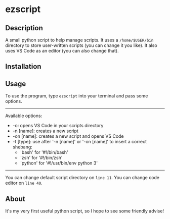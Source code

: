 # ezscript
## Description
A small python script to help manage scripts. It uses a `/home/$USER/bin` directory to store user-written scripts (you can change it you like). It also uses VS Code as an editor (you can also change that). 

## Installation


## Usage
To use the program, type `ezscript` into your terminal and pass some options.
******
Available options:
* -o: opens VS Code in your scripts directory
* -n [name]: creates a new script
* -on [name]: creates a new script and opens VS Code
* -t [type]: use after '-n [name]' or '-on [name]' to insert a correct shebang:
  * 'bash' for '#!/bin/bash' 
  * 'zsh' for '#!/bin/zsh' 
  * 'python' for '#!/usr/bin/env python 3' 
******
You can change default script directory on `line 11`.
You can change code editor on `line 40`.

## About 
It's my very first useful python script, so I hope to see some friendly advise!
